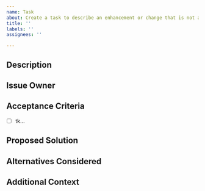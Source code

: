 ```yaml
---
name: Task
about: Create a task to describe an enhancement or change that is not a bug.
title: ''
labels: ''
assignees: ''

---
```


## Description

<!-- A clear and concise description of the task. -->
<!-- The sections suggested are intended to make it easy to create a -->
<!-- descriptive issue Change as needed! -->

## Issue Owner

<!-- A list of one or more individuals, in most cases this is the client. -->
<!-- Issue owner(s) have final say on whether the work associated with a -->
<!-- ticket is ready to be deployed to production. All issue owners must -->
<!-- approve any associated PRs before they may be merged. -->

<!-- In rare cases, an issue owner may not be necessary. If this is the -->
<!-- case, set this section to “n/a” and any PRs associated with it may be -->
<!-- merged with only internal review. -->

## Acceptance Criteria

<!-- A list of one or more requirements that must be met in order to for -->
<!-- this ticket to be considered “done.” Use checkboxes to mark each item -->
<!-- as an actionable task. -->

- [ ] tk…

## Proposed Solution

<!-- What do you think should happen? -->

## Alternatives Considered

<!-- Have any alternative solutions been considered? -->

## Additional Context

<!-- Is there any additional context that would be helpful? -->
